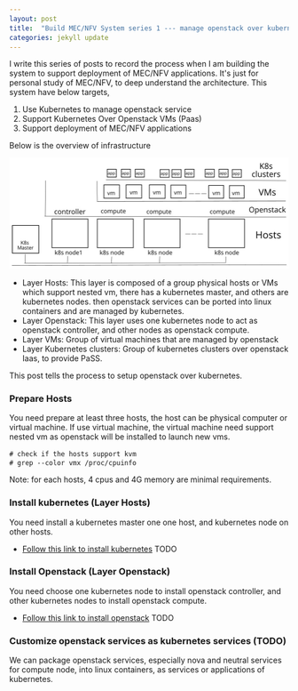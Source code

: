 ```yaml
---
layout: post
title:  "Build MEC/NFV System series 1 --- manage openstack over kubernetes"
categories: jekyll update
---
```


I write this series of posts to record the process when I am building the system to support deployment of MEC/NFV applications. It's just for personal study of MEC/NFV, to deep understand the architecture. 
This system have below targets,
1. Use Kubernetes to manage openstack service
2. Support Kubernetes Over Openstack VMs (Paas)
3. Support deployment of MEC/NFV applications

Below is the overview of infrastructure

![overview](/images/mec/architecture.jpeg)

  * Layer Hosts: This layer is composed of a group physical hosts or VMs which support nested vm, there has a kubernetes master, and others are kubernetes nodes. then openstack services can be ported into linux containers and are managed by kubernetes.
  * Layer Openstack: This layer uses one kubernetes node to act as openstack controller, and other nodes as openstack compute.
  * Layer VMs: Group of virtual machines that are managed by openstack
  * Layer Kubernetes clusters: Group of kubernetes clusters over openstack Iaas, to provide PaSS.

This post tells the process to setup openstack over kubernetes.

### Prepare Hosts
You need prepare at least three hosts, the host can be physical computer or virtual machine. If use virtual machine, the virtual machine need support nested vm as openstack will be installed to launch new vms.
```
# check if the hosts support kvm
# grep --color vmx /proc/cpuinfo
```
Note: for each hosts, 4 cpus and 4G memory are minimal requirements.

### Install kubernetes (Layer Hosts)
You need install a kubernetes master one one host, and kubernetes node on other hosts.
  * [Follow this link to install kubernetes](https://github.com/adam-p/markdown-here/wiki/Markdown-Cheatsheet) TODO


### Install Openstack (Layer Openstack)
You need choose one kubernetes node to install openstack controller, and other kubernetes nodes to install openstack compute.
  * [Follow this link to install openstack](https://github.com/adam-p/markdown-here/wiki/Markdown-Cheatsheet) TODO


### Customize openstack services as kubernetes services (TODO)
We can package openstack services, especially nova and neutral services for compute node, into linux containers, as services or applications of kubernetes. 




